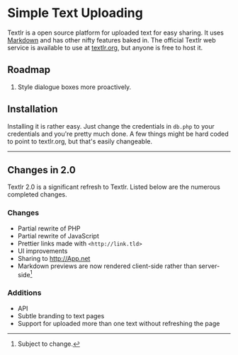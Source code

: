# Simple Text Uploading

Textlr is a open source platform for uploaded text for easy sharing. It uses [Markdown](http://daringfireball.net/projects/markdown/) and has other nifty features baked in. The official Textlr web service is available to use at [textlr.org](http://textlr.org/), but anyone is free to host it.

## Roadmap

1. Style dialogue boxes more proactively.

## Installation

Installing it is rather easy. Just change the credentials in `db.php` to your credentials and you're pretty much done. A few things might be hard coded to point to textlr.org, but that's easily changeable.

___________


## Changes in 2.0

Textlr 2.0 is a significant refresh to Textlr. Listed below are the numerous completed changes.

### Changes
* Partial rewrite of PHP
* Partial rewrite of JavaScript
* Prettier links made with `<http://link.tld>`
* UI improvements
* Sharing to <http://App.net>
* Markdown previews are now rendered client-side rather than server-side[^1]

### Additions
* API
* Subtle branding to text pages
* Support for uploaded more than one text without refreshing the page


[^1]: Subject to change.
